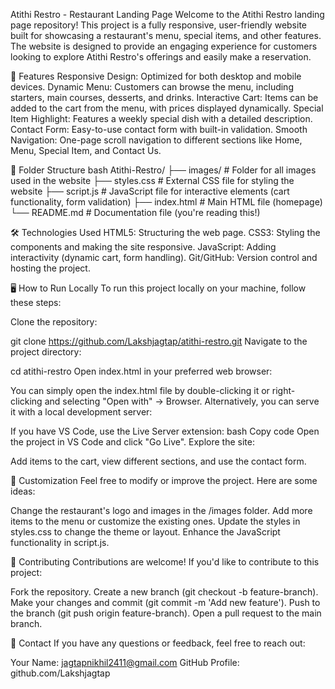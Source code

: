 Atithi Restro - Restaurant Landing Page
Welcome to the Atithi Restro landing page repository! This project is a fully responsive, 
user-friendly website built for showcasing a restaurant's menu, special items, and other features. 
The website is designed to provide an engaging experience for customers looking to explore Atithi Restro's offerings and easily make a reservation.

🚀 Features
Responsive Design: Optimized for both desktop and mobile devices.
Dynamic Menu: Customers can browse the menu, including starters, main courses, desserts, and drinks.
Interactive Cart: Items can be added to the cart from the menu, with prices displayed dynamically.
Special Item Highlight: Features a weekly special dish with a detailed description.
Contact Form: Easy-to-use contact form with built-in validation.
Smooth Navigation: One-page scroll navigation to different sections like Home, Menu, Special Item, and Contact Us.

📂 Folder Structure
bash
Atithi-Restro/
├── images/             # Folder for all images used in the website
├── styles.css          # External CSS file for styling the website
├── script.js           # JavaScript file for interactive elements (cart functionality, form validation)
├── index.html          # Main HTML file (homepage)
└── README.md           # Documentation file (you're reading this!)

🛠️ Technologies Used
HTML5: Structuring the web page.
CSS3: Styling the components and making the site responsive.
JavaScript: Adding interactivity (dynamic cart, form handling).
Git/GitHub: Version control and hosting the project.

🖥️ How to Run Locally
To run this project locally on your machine, follow these steps:

Clone the repository:

git clone https://github.com/Lakshjagtap/atithi-restro.git
Navigate to the project directory:

cd atithi-restro
Open index.html in your preferred web browser:

You can simply open the index.html file by double-clicking it or right-clicking and selecting 
"Open with" -> Browser. Alternatively, you can serve it with a local development server:

If you have VS Code, use the Live Server extension:
bash
Copy code
Open the project in VS Code and click "Go Live".
Explore the site:

Add items to the cart, view different sections, and use the contact form.

📝 Customization
Feel free to modify or improve the project. Here are some ideas:

Change the restaurant's logo and images in the /images folder.
Add more items to the menu or customize the existing ones.
Update the styles in styles.css to change the theme or layout.
Enhance the JavaScript functionality in script.js.

🌟 Contributing
Contributions are welcome! If you'd like to contribute to this project:

Fork the repository.
Create a new branch (git checkout -b feature-branch).
Make your changes and commit (git commit -m 'Add new feature').
Push to the branch (git push origin feature-branch).
Open a pull request to the main branch.

📧 Contact
If you have any questions or feedback, feel free to reach out:

Your Name: jagtapnikhil2411@gmail.com
GitHub Profile: github.com/Lakshjagtap
